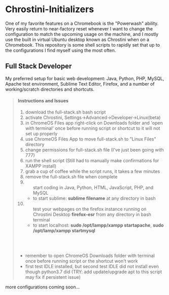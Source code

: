 # Chrostini-Initializers
One of my favorite features on a Chromebook is the "Powerwash" ability. Very easily return to near-factory reset whenever I want to change the configuration to match the upcoming usage on the machine, and I mostly use the built in virtual Ubuntu desktop known as Chrostini when on a Chromebook. This repository is some shell scripts to rapidly set that up to the configurations I find myself using the most often.


<h2>Full Stack Developer</h2>
My preferred setup for basic web development: Java, Python, PHP, MySQL, Apache test environment, Sublime Text Editor, Firefox, and a number of working/scratch directories and shortcuts.


<blockquote>
  <h4>Instructions and Issues</h4>
  
  <ol>
  <li>download the full-stack.sh bash script</li>
  <li>activate Chrostini, Settings->Advanced->Developer->Linux(beta)</li>
  <li>in ChromeOS Files app right-click on Downloads folder and 'open with terminal' once before running script or shortcut to it will not set up properly</li>
  <li>use ChromeOS Files App to move full-stack.sh to "Linux Files" directory</li>
  <li>change permissions for full-stack.sh file (I've just been going with 777)</li>
  <li>run the shell script (Still had to manually make confirmations for XAMPP install)</li>
  <li>grab a cup of coffee while the script runs, it takes a few minutes</li>
  <li>remove the full-stack.sh file when complete</li>
  <li><ul>start coding in Java, Python, HTML, JavaScript, PHP, and MySQL<li>to start sublime: <b>sublime filename</b> at any directory in bash</li></ul></li>
  <li><ul>test your webpages on the firefox instance running on Chrostini Desktop <b>firefox-esr</b> from any directory in bash terminal <li>to start localhost: <b>sudo /opt/lampp/xampp startapache</b>, <b>sudo /opt/lamp/xampp startmysql</b></li></ul></li>
  </ol>
  
  <br>
  <br>
  
  
  <ul>
  <li>remember to open ChromeOS Downloads folder with terminal once before running script or the shortcut won't work</li>
  <li>first test IDLE installed, but second test IDLE did not install even though python3.7 did (TRY: add update/upgrade apt to this script may fix if persistent issue)</li>
  </ul>
  
  
  </blockquote>
  
  
  more configurations coming soon...
  
